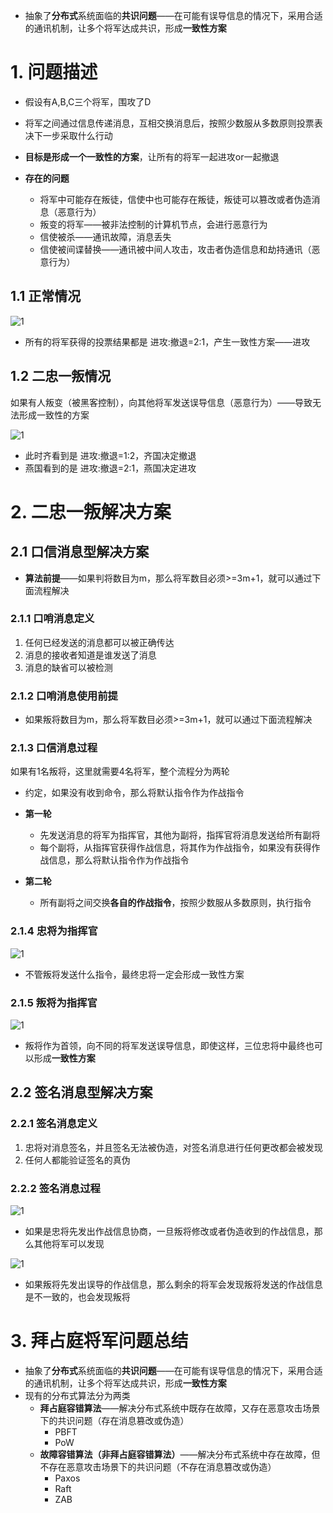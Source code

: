 * 抽象了**分布式**系统面临的**共识问题**——在可能有误导信息的情况下，采用合适的通讯机制，让多个将军达成共识，形成**一致性方案**



# 1. 问题描述

* 假设有A,B,C三个将军，围攻了D

* 将军之间通过信息传递消息，互相交换消息后，按照少数服从多数原则投票表决下一步采取什么行动
* **目标是形成一个一致性的方案**，让所有的将军一起进攻or一起撤退

* **存在的问题**
  * 将军中可能存在叛徒，信使中也可能存在叛徒，叛徒可以篡改或者伪造消息（恶意行为）
  * 叛变的将军——被非法控制的计算机节点，会进行恶意行为
  * 信使被杀——通讯故障，消息丢失
  * 信使被间谍替换——通讯被中间人攻击，攻击者伪造信息和劫持通讯（恶意行为）





## 1.1 正常情况

![1](assert/1.png)

* 所有的将军获得的投票结果都是 进攻:撤退=2:1，产生一致性方案——进攻



## 1.2 二忠一叛情况

如果有人叛变（被黑客控制），向其他将军发送误导信息（恶意行为）——导致无法形成一致性的方案

![1](assert/2.png)

* 此时齐看到是 进攻:撤退=1:2，齐国决定撤退
* 燕国看到的是 进攻:撤退=2:1，燕国决定进攻





# 2. 二忠一叛解决方案

## 2.1 口信消息型解决方案

* **算法前提**——如果判将数目为m，那么将军数目必须>=3m+1，就可以通过下面流程解决

### 2.1.1 口哨消息定义

1. 任何已经发送的消息都可以被正确传达
2. 消息的接收者知道是谁发送了消息
3. 消息的缺省可以被检测

### 2.1.2 口哨消息使用前提

* 如果叛将数目为m，那么将军数目必须>=3m+1，就可以通过下面流程解决



### 2.1.3 口信消息过程

如果有1名叛将，这里就需要4名将军，整个流程分为两轮

* 约定，如果没有收到命令，那么将默认指令作为作战指令

* **第一轮**
  * 先发送消息的将军为指挥官，其他为副将，指挥官将消息发送给所有副将
  * 每个副将，从指挥官获得作战信息，将其作为作战指令，如果没有获得作战信息，那么将默认指令作为作战指令
* **第二轮**
  * 所有副将之间交换**各自的作战指令**，按照少数服从多数原则，执行指令

### 2.1.4 忠将为指挥官

![1](assert/3.png)

* 不管叛将发送什么指令，最终忠将一定会形成一致性方案

### 2.1.5 叛将为指挥官

![1](assert/4.png)

* 叛将作为首领，向不同的将军发送误导信息，即使这样，三位忠将中最终也可以形成**一致性方案**







## 2.2 签名消息型解决方案

### 2.2.1 签名消息定义

1. 忠将对消息签名，并且签名无法被伪造，对签名消息进行任何更改都会被发现
2. 任何人都能验证签名的真伪



### 2.2.2 签名消息过程

![1](assert/5.png)

* 如果是忠将先发出作战信息协商，一旦叛将修改或者伪造收到的作战信息，那么其他将军可以发现

![1](assert/6.png)

* 如果叛将先发出误导的作战信息，那么剩余的将军会发现叛将发送的作战信息是不一致的，也会发现叛将



# 3. 拜占庭将军问题总结

* 抽象了**分布式**系统面临的**共识问题**——在可能有误导信息的情况下，采用合适的通讯机制，让多个将军达成共识，形成**一致性方案**
* 现有的分布式算法分为两类
  * **拜占庭容错算法**——解决分布式系统中既存在故障，又存在恶意攻击场景下的共识问题（存在消息篡改或伪造）
    * PBFT
    * PoW
  * **故障容错算法（非拜占庭容错算法）**——解决分布式系统中存在故障，但不存在恶意攻击场景下的共识问题（不存在消息篡改或伪造）
    * Paxos
    * Raft
    * ZAB

